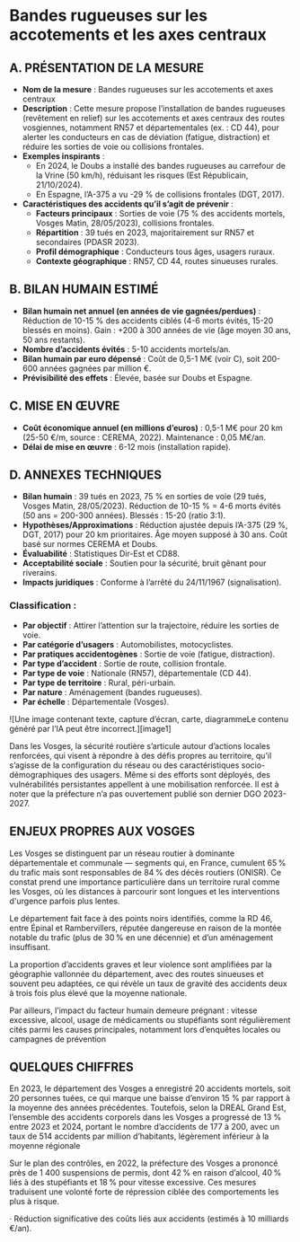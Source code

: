# **Bandes rugueuses sur les accotements et les axes centraux**

## **A. PRÉSENTATION DE LA MESURE**

* **Nom de la mesure** : Bandes rugueuses sur les accotements et axes centraux  
* **Description** : Cette mesure propose l’installation de bandes rugueuses (revêtement en relief) sur les accotements et axes centraux des routes vosgiennes, notamment RN57 et départementales (ex. : CD 44), pour alerter les conducteurs en cas de déviation (fatigue, distraction) et réduire les sorties de voie ou collisions frontales.  
* **Exemples inspirants** :   
  * En 2024, le Doubs a installé des bandes rugueuses au carrefour de la Vrine (50 km/h), réduisant les risques (Est Républicain, 21/10/2024).   
  * En Espagne, l’A-375 a vu \-29 % de collisions frontales (DGT, 2017).  
* **Caractéristiques des accidents qu’il s’agit de prévenir** :  
  * **Facteurs principaux** : Sorties de voie (75 % des accidents mortels, Vosges Matin, 28/05/2023), collisions frontales.  
  * **Répartition** : 39 tués en 2023, majoritairement sur RN57 et secondaires (PDASR 2023).  
  * **Profil démographique** : Conducteurs tous âges, usagers ruraux.  
  * **Contexte géographique** : RN57, CD 44, routes sinueuses rurales.

## **B. BILAN HUMAIN ESTIMÉ**

* **Bilan humain net annuel (en années de vie gagnées/perdues)** : Réduction de 10-15 % des accidents ciblés (4-6 morts évités, 15-20 blessés en moins). Gain : \+200 à 300 années de vie (âge moyen 30 ans, 50 ans restants).  
* **Nombre d’accidents évités** : 5-10 accidents mortels/an.  
* **Bilan humain par euro dépensé** : Coût de 0,5-1 M€ (voir C), soit 200-600 années gagnées par million €.  
* **Prévisibilité des effets** : Élevée, basée sur Doubs et Espagne.

## **C. MISE EN ŒUVRE**

* **Coût économique annuel (en millions d’euros)** : 0,5-1 M€ pour 20 km (25-50 €/m, source : CEREMA, 2022). Maintenance : 0,05 M€/an.  
* **Délai de mise en œuvre** : 6-12 mois (installation rapide).

## **D. ANNEXES TECHNIQUES**

* **Bilan humain** : 39 tués en 2023, 75 % en sorties de voie (29 tués, Vosges Matin, 28/05/2023). Réduction de 10-15 % \= 4-6 morts évités (50 ans \= 200-300 années). Blessés : 15-20 (ratio 3:1).  
* **Hypothèses/Approximations** : Réduction ajustée depuis l’A-375 (29 %, DGT, 2017\) pour 20 km prioritaires. Âge moyen supposé à 30 ans. Coût basé sur normes CEREMA et Doubs.  
* **Évaluabilité** : Statistiques Dir-Est et CD88.  
* **Acceptabilité sociale** : Soutien pour la sécurité, bruit gênant pour riverains.  
* **Impacts juridiques** : Conforme à l’arrêté du 24/11/1967 (signalisation).

### **Classification :** 

- **Par objectif** : Attirer l’attention sur la trajectoire, réduire les sorties de voie.  
- **Par catégorie d’usagers** : Automobilistes, motocyclistes.  
- **Par pratiques accidentogènes** : Sortie de voie (fatigue, distraction).  
- **Par type d’accident** : Sortie de route, collision frontale.  
- **Par type de voie** : Nationale (RN57), départementale (CD 44).  
- **Par type de territoire** : Rural, péri-urbain.  
- **Par nature** : Aménagement (bandes rugueuses).  
- **Par échelle** : Départementale (Vosges).








![Une image contenant texte, capture d’écran, carte, diagrammeLe contenu généré par l’IA peut être incorrect.][image1]

Dans les Vosges, la sécurité routière s’articule autour d’actions locales renforcées, qui visent à répondre à des défis propres au territoire, qu’il s’agisse de la configuration du réseau ou des caractéristiques socio-démographiques des usagers. Même si des efforts sont déployés, des vulnérabilités persistantes appellent à une mobilisation renforcée. Il est à noter que la préfecture n’a pas ouvertement publié son dernier DGO 2023-2027.

## **ENJEUX PROPRES AUX VOSGES**

Les Vosges se distinguent par un réseau routier à dominante départementale et communale — segments qui, en France, cumulent 65 % du trafic mais sont responsables de 84 % des décès routiers (ONISR). Ce constat prend une importance particulière dans un territoire rural comme les Vosges, où les distances à parcourir sont longues et les interventions d'urgence parfois plus lentes.

Le département fait face à des points noirs identifiés, comme la RD 46, entre Épinal et Rambervillers, réputée dangereuse en raison de la montée notable du trafic (plus de 30 % en une décennie) et d’un aménagement insuffisant. 

La proportion d’accidents graves et leur violence sont amplifiées par la géographie vallonnée du département, avec des routes sinueuses et souvent peu adaptées, ce qui révèle un taux de gravité des accidents deux à trois fois plus élevé que la moyenne nationale.

Par ailleurs, l’impact du facteur humain demeure prégnant : vitesse excessive, alcool, usage de médicaments ou stupéfiants sont régulièrement cités parmi les causes principales, notamment lors d’enquêtes locales ou campagnes de prévention

## **QUELQUES CHIFFRES**

En 2023, le département des Vosges a enregistré 20 accidents mortels, soit 20 personnes tuées, ce qui marque une baisse d’environ 15 % par rapport à la moyenne des années précédentes. Toutefois, selon la DREAL Grand Est, l’ensemble des accidents corporels dans les Vosges a progressé de 13 % entre 2023 et 2024, portant le nombre d’accidents de 177 à 200, avec un taux de 514 accidents par million d’habitants, légèrement inférieur à la moyenne régionale 

Sur le plan des contrôles, en 2022, la préfecture des Vosges a prononcé près de 1 400 suspensions de permis, dont 42 % en raison d’alcool, 40 % liés à des stupéfiants et 18 % pour vitesse excessive. Ces mesures traduisent une volonté forte de répression ciblée des comportements les plus à risque.

·       Réduction significative des coûts liés aux accidents (estimés à 10 milliards €/an).